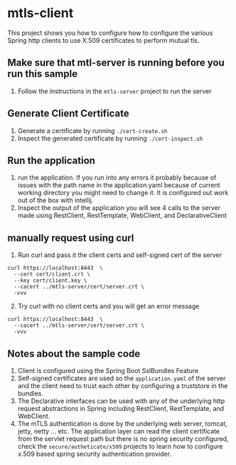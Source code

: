 # mtls-client

This project shows you how to configure how to configure the various Spring 
http clients to use X.509 certificates to perform mutual tls.

## Make sure that mtl-server is running before you run this sample 

1. Follow the instructions in the `mtls-server` project to run the server

## Generate Client Certificate

1. Generate a certificate by running `./cert-create.sh`
2. Inspect the generated certificate by running `./cert-inspect.sh`

## Run the application 
 
1. run the application. If you run into any errors it probably because of issues
   with the path name in the application.yaml because of current working 
   directory you might need to change it. It is configured out work out of the 
   box with intellij. 
2. Inspect the output of the application you will see 4 calls to the server made
   using RestClient, RestTemplate, WebClient, and DeclarativeClient 

## manually request using curl 

1. Run curl and pass it the client certs and self-signed cert of the server 

```shell
curl https://localhost:8443  \
  --cert cert/client.crt \
  --key cert/client.key \
  --cacert ../mtls-server/cert/server.crt \
  -vvv
```

2. Try curl with no client certs and you will get an error message 

```shell
curl https://localhost:8443  \
  --cacert ../mtls-server/cert/server.crt \
  -vvv
```

 ## Notes about the sample code 

1. Client is configured using the Spring Boot SslBundles Feature 
2. Self-signed certificates are used so the `application.yaml` of the server 
   and the client need to trust each other by configuring a truststore in the 
   bundles.   
3. The Declarative interfaces can be used with any of the underlying http request
   abstractions in Spring including RestClient, RestTemplate, and WebClient.
4. The mTLS authentication is done by the underlying web server, tomcat, jetty,
   netty ... etc. The application layer can read the client certificate from 
   the servlet request path but there is no spring security configured, check
   the `secure/autheticate/x509` projects to learn how to configure x.509 based
   spring security authentication provider.


